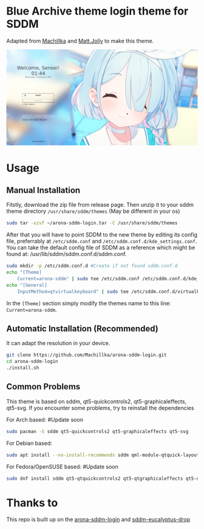# Blue Archive theme login theme for SDDM

Adapted from [Machillka](https://github.com/Machillka/arona-sddm-login/) and [Matt.Jolly](http://gitlab.com/Matt.Jolly/sddm-eucalyptus-drop) to make this theme.

![Preview](/Previews/previews.png "Preview")

# Usage

## Manual Installation

Fitstly, download the zip file from release page. Then unzip it to your sddm theme directory `/usr/share/sddm/themes` (May be different in your os)

```bash
sudo tar -xzvf ~/arona-sddm-login.tar -C /usr/share/sddm/themes
```

After that you will have to point SDDM to the new theme by editing its config file, preferrably at `/etc/sddm.conf` and `/etc/sddm.conf.d/kde_settings.conf`. You can take the default config file of SDDM as a reference which might be found at: /usr/lib/sddm/sddm.conf.d/sddm.conf.
```bash
sudo mkdir -p /etc/sddm.conf.d #Create if not found sddm.conf.d
echo "[Theme]
    Current=arona-sddm" | sudo tee /etc/sddm.conf /etc/sddm.conf.d/kde_settings.conf
echo "[General]
    InputMethod=qtvirtualkeyboard" | sudo tee /etc/sddm.conf.d/virtualkbd.conf
```
In the `[Theme]` section simply modify the themes name to this line: `Current=arona-sddm`.

## Automatic Installation (Recommended)

It can adapt the resolution in your device.

```bash
git clone https://github.com/Machillka/arona-sddm-login.git
cd arona-sddm-login
./install.sh
```
## Common Problems

This theme is based on sddm, qt5-quickcontrols2, qt5-graphicaleffects, qt5-svg. If you encounter some problems, try to reinstall the dependencies

For Arch based: #Update soon
```bash
sudo pacman -S sddm qt5-quickcontrols2 qt5-graphicaleffects qt5-svg
```

For Debian based:
```bash
sudo apt install --no-install-recommends sddm qml‑module‑qtquick‑layouts qml6-module-qt5compat-graphicaleffects qml‑module‑qtquick‑controls2 libqt5svg5 qml6-module-qtquick-controls qml6-module-qtquick-effects
```

For Fedora/OpenSUSE based: #Update soon
```bash
sudo dnf install sddm qt5‑qtquickcontrols2 qt5‑qtgraphicaleffects qt5‑qtsvg
```

# Thanks to

This repo is built up on the [arona-sddm-login](https://github.com/Machillka/arona-sddm-login/) and [sddm-eucalyptus-drop](http://gitlab.com/Matt.Jolly/sddm-eucalyptus-drop)
